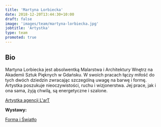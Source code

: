 ```yaml
---
title: 'Martyna Lorbiecka'
date: 2018-12-20T13:44:30+10:00
draft: false
image: 'images/team/martyna-lorbiecka.jpg'
jobtitle: 'Artystka'
type: team
promoted: true
---
```


## Bio

Martyna Lorbiecka jest absolwentką Malarstwa i Architektury Wnętrz na Akademii Sztuk Pięknych w Gdańsku. W swoich pracach łączy miłość do tych dwóch dziedzin zwracając szczególną uwagę na barwę i formę. Artystka poszukuje nieoczywistości, ruchu i wizjonerstwa. Jej prace, jak i ona sama, żyją chwilą, są energetyczne i szalone.

[Artystka agencji L'arT](https://lartagency.com/pl/collections/martyna-lorbiecka)

**Wystawy:**

[Forma i Światło](/wystawy/forma-i-swiatlo)